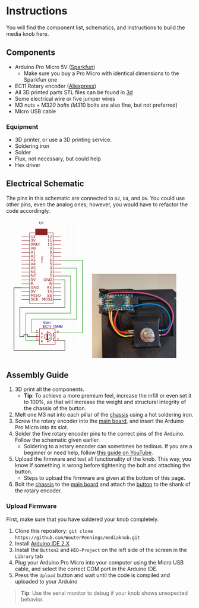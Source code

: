 # Instructions

You will find the component list, schematics, and instructions to build the media knob here.

## Components

- Arduino Pro Micro 5V ([Sparkfun](https://www.sparkfun.com/products/12640))
  - Make sure you buy a Pro Micro with identical dimensions to the Sparkfun one
- EC11 Rotary encoder ([Aliexpress](https://nl.aliexpress.com/item/1005002802225957.html?spm=a2g0o.productlist.main.73.1a476867OZREEx&algo_pvid=b6bf1163-fa66-4662-8d6a-866a64e69d97&algo_exp_id=b6bf1163-fa66-4662-8d6a-866a64e69d97-36&pdp_npi=4%40dis%21EUR%210.63%210.51%21%21%210.67%21%21%40211b617a16933239714535859e7a21%2112000022266485904%21sea%21NL%210%21A&curPageLogUid=IVOv2xvNuyEq))
- All 3D printed parts STL files can be found in [3d](/3d)
- Some electrical wire or five jumper wires
- M3 nuts + M3*20 bolts (M3*10 bolts are also fine, but not preferred)
- Micro USB cable

### Equipment

- 3D printer, or use a 3D printing service.
- Soldering iron
- Solder
- Flux, not necessary, but could help
- Hex driver

## Electrical Schematic

The pins in this schematic are connected to `D2`, `D4`, and `D6`. You could use other pins, even the analog ones; however, you would have to refactor the code accordingly.

<div>
  <img src="/images/electrical%20schematic.png" width="45%">
  <img src="images/soldering.jpg" width="45%">
</div>

## Assembly Guide

1. 3D print all the components.
   - **Tip**: To achieve a more premium feel, increase the infill or even set it to 100%, as that will increase the weight and structural integrity of the chassis of the button.
2. Melt one M3 nut into each pillar of the [chassis](3d/chassis.stl) using a hot soldering iron.
3. Screw the rotary encoder into the [main board](3d/main_board.stl), and insert the Arduino Pro Micro into its slot.
4. Solder the five rotary encoder pins to the correct pins of the Arduino. Follow the schematic given earlier.
   - Soldering to a rotary encoder can sometimes be tedious. If you are a beginner or need help, follow [this guide on YouTube](https://youtu.be/2pfKgR3CWr4?si=yPZcE0ex2ldTHdDo).
5. Upload the firmware and test all functionality of the knob. This way, you know if something is wrong before tightening the bolt and attaching the button.
   - Steps to upload the firmware are given at the bottom of this page.
7. Bolt the [chassis](3d/chassis.stl) to the [main board](3d/main_board.stl) and attach the [button](3d/button.stl) to the shank of the rotary encoder.

### Upload Firmware

First, make sure that you have soldered your knob completely.

1. Clone this repository: `git clone https://github.com/WouterPennings/mediaknob.git`
2. Install [Arduino IDE 2.X](https://www.arduino.cc/en/software)
3. Install the `Button2` and `HID-Project` on the left side of the screen in the `Library` tab
4. Plug your Arduino Pro Micro into your computer using the Micro USB cable, and select the correct COM port in the Arduino IDE.
5. Press the `Upload` button and wait until the code is compiled and uploaded to your Arduino

> **Tip**: Use the serial monitor to debug if your knob shows unexpected behavior.
